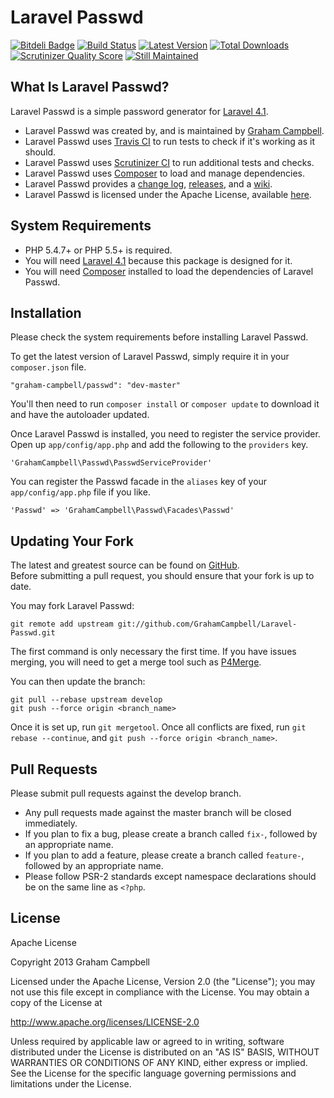 Laravel Passwd
==============


[![Bitdeli Badge](https://d2weczhvl823v0.cloudfront.net/GrahamCampbell/Laravel-Passwd/trend.png)](https://bitdeli.com/free "Bitdeli Badge")
[![Build Status](https://travis-ci.org/GrahamCampbell/Laravel-Passwd.png?branch=master)](https://travis-ci.org/GrahamCampbell/Laravel-Passwd)
[![Latest Version](https://poser.pugx.org/graham-campbell/passwd/v/stable.png)](https://packagist.org/packages/graham-campbell/passwd)
[![Total Downloads](https://poser.pugx.org/graham-campbell/passwd/downloads.png)](https://packagist.org/packages/graham-campbell/passwd)
[![Scrutinizer Quality Score](https://scrutinizer-ci.com/g/GrahamCampbell/Laravel-Passwd/badges/quality-score.png?s=e388e17e6a7baae31b5cd7ced1d71c9eb2f6e926)](https://scrutinizer-ci.com/g/GrahamCampbell/Laravel-Passwd)
[![Still Maintained](http://stillmaintained.com/GrahamCampbell/Laravel-Passwd.png)](http://stillmaintained.com/GrahamCampbell/Laravel-Passwd)


## What Is Laravel Passwd?

Laravel Passwd is a simple password generator for [Laravel 4.1](http://laravel.com).  

* Laravel Passwd was created by, and is maintained by [Graham Campbell](https://github.com/GrahamCampbell).  
* Laravel Passwd uses [Travis CI](https://travis-ci.org/GrahamCampbell/Laravel-Passwd) to run tests to check if it's working as it should.  
* Laravel Passwd uses [Scrutinizer CI](https://scrutinizer-ci.com/g/GrahamCampbell/Laravel-Passwd) to run additional tests and checks.  
* Laravel Passwd uses [Composer](https://getcomposer.org) to load and manage dependencies.  
* Laravel Passwd provides a [change log](https://github.com/GrahamCampbell/Laravel-Passwd/blob/master/CHANGELOG.md), [releases](https://github.com/GrahamCampbell/Laravel-Passwd/releases), and a [wiki](https://github.com/GrahamCampbell/Laravel-Passwd/wiki).  
* Laravel Passwd is licensed under the Apache License, available [here](https://github.com/GrahamCampbell/Laravel-Passwd/blob/master/LICENSE.md).  


## System Requirements

* PHP 5.4.7+ or PHP 5.5+ is required.
* You will need [Laravel 4.1](http://laravel.com) because this package is designed for it.  
* You will need [Composer](https://getcomposer.org) installed to load the dependencies of Laravel Passwd.  


## Installation

Please check the system requirements before installing Laravel Passwd.  

To get the latest version of Laravel Passwd, simply require it in your `composer.json` file.

`"graham-campbell/passwd": "dev-master"`

You'll then need to run `composer install` or `composer update` to download it and have the autoloader updated.

Once Laravel Passwd is installed, you need to register the service provider. Open up `app/config/app.php` and add the following to the `providers` key.

`'GrahamCampbell\Passwd\PasswdServiceProvider'`

You can register the Passwd facade in the `aliases` key of your `app/config/app.php` file if you like.

`'Passwd' => 'GrahamCampbell\Passwd\Facades\Passwd'`


## Updating Your Fork

The latest and greatest source can be found on [GitHub](https://github.com/GrahamCampbell/Laravel-Passwd).  
Before submitting a pull request, you should ensure that your fork is up to date.  

You may fork Laravel Passwd:  

    git remote add upstream git://github.com/GrahamCampbell/Laravel-Passwd.git

The first command is only necessary the first time. If you have issues merging, you will need to get a merge tool such as [P4Merge](http://perforce.com/product/components/perforce_visual_merge_and_diff_tools).  

You can then update the branch:  

    git pull --rebase upstream develop
    git push --force origin <branch_name>

Once it is set up, run `git mergetool`. Once all conflicts are fixed, run `git rebase --continue`, and `git push --force origin <branch_name>`.  


## Pull Requests

Please submit pull requests against the develop branch.  

* Any pull requests made against the master branch will be closed immediately.  
* If you plan to fix a bug, please create a branch called `fix-`, followed by an appropriate name.  
* If you plan to add a feature, please create a branch called `feature-`, followed by an appropriate name.  
* Please follow PSR-2 standards except namespace declarations should be on the same line as `<?php`.  


## License

Apache License  

Copyright 2013 Graham Campbell  

Licensed under the Apache License, Version 2.0 (the "License");
you may not use this file except in compliance with the License.
You may obtain a copy of the License at  

 http://www.apache.org/licenses/LICENSE-2.0  

Unless required by applicable law or agreed to in writing, software
distributed under the License is distributed on an "AS IS" BASIS,
WITHOUT WARRANTIES OR CONDITIONS OF ANY KIND, either express or implied.
See the License for the specific language governing permissions and
limitations under the License.  
